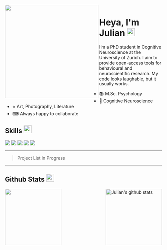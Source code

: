 <img align="left"  height="300" src="https://github.com/Julian-Ockelmann/Julian-Ockelmann/assets/66472855/6a84bd2d-996f-4962-b115-fb60024a138a"/>
<h1>Heya, I'm Julian <img src="https://media.giphy.com/media/hvRJCLFzcasrR4ia7z/giphy.gif" width="25px"></h1>




I’m a PhD student in Cognitive Neuroscience at the University of Zurich. I aim to provide open-access tools for behavioural and neuroscientific research. My code looks laughable, but it usually works. 

- 📚 M.Sc. Psychology
- 🧠 Cognitive Neuroscience
- ⭐ Art, Photography, Literature
- ⌨ Always happy to collaborate

## Skills <img src="https://media.giphy.com/media/QssGEmpkyEOhBCb7e1/giphy.gif" width="25px">
![](https://img.shields.io/badge/Code-R-informational?style=flat&logo=R&logoColor=white&color=ff6e96)
![](https://img.shields.io/badge/Code-Python-informational?style=flat&logo=Python&logoColor=white&color=ff6e96)
![](https://img.shields.io/badge/Code-Matlab-informational?style=flat&logo=Matlab&logoColor=white&color=ff6e96)
![](https://img.shields.io/badge/Code-HTML-informational?style=flat&logo=HTML&logoColor=white&color=ff6e96)
![](https://img.shields.io/badge/Code-Markdown-informational?style=flat&logo=Markdown&logoColor=white&color=ff6e96)

---
> Project List in Progress
---

## Github Stats <img src="https://media.giphy.com/media/cj87CxfRtrUifF3Ryk/giphy.gif" width="25px">

<a href="https://github.com/Julian-Ockelmann">
  <img align="left" src="https://github-readme-stats.vercel.app/api/top-langs/?username=Julian-Ockelmann&show_icons=true&theme=dracula&langs_count=8&count_private=true&card_width=230" height="180px"/>
  </a> <a href="https://github.com/Julian-Ockelmann">
  <img align="right" src="https://github-readme-stats.vercel.app/api?username=Julian-Ockelmann&count_private=true&hide=stars&show_icons=true&theme=dracula&line_height=27&card_width=230"  alt="Julian's github stats" height="180px" />
</a>



